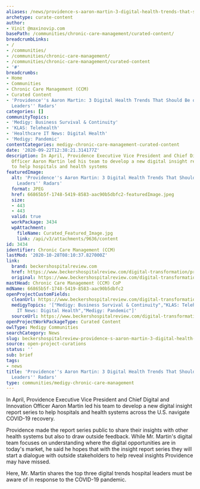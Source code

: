 ```yaml
---
aliases: /news/providence-s-aaron-martin-3-digital-health-trends-that-should-be-on-hospital-leaders-radars
archetype: curate-content
author:
- Vinit @maxinovip.com
basePath: /communities/chronic-care-management/curated-content/
breadcrumbLinks:
- /
- /communities/
- /communities/chronic-care-management/
- /communities/chronic-care-management/curated-content
- '#'
breadcrumbs:
- Home
- Communities
- Chronic Care Management (CCM)
- Curated Content
- 'Providence''s Aaron Martin: 3 Digital Health Trends That Should Be on Hospital
  Leaders'' Radars'
categories: []
communityTopics:
- 'Medigy: Business Survival & Continuity'
- 'KLAS: Telehealth'
- 'Healthcare IT News: Digital Health'
- 'Medigy: Pandemic'
contentCategories: medigy-chronic-care-management-curated-content
date: '2020-09-22T12:38:21.314177Z'
description: In April, Providence Executive Vice President and Chief Digital and Innovation
  Officer Aaron Martin led his team to develop a new digital insight report series
  to help hospitals and health systems
featuredImage:
  alt: 'Providence''s Aaron Martin: 3 Digital Health Trends That Should Be on Hospital
    Leaders'' Radars'
  format: JPEG
  href: 66865b5f-1748-5419-8583-aac90b5dbfc2-featuredImage.jpeg
  size:
  - 443
  - 443
  valid: true
  workPackage: 3434
  wpAttachment:
    fileName: Curated_Featured_Image.jpg
    link: /api/v3/attachments/9636/content
id: 3434
identifier: Chronic Care Management (CCM)
lastMod: '2020-10-28T08:10:37.827000Z'
link:
  brand: beckershospitalreview.com
  href: https://www.beckershospitalreview.com/digital-transformation/providence-s-aaron-martin-3-digital-health-trends-that-should-be-on-hospital-leaders-radars.html
  original: https://www.beckershospitalreview.com/digital-transformation/providence-s-aaron-martin-3-digital-health-trends-that-should-be-on-hospital-leaders-radars.html
mastHead: Chronic Care Management (CCM) CoP
mdName: 66865b5f-1748-5419-8583-aac90b5dbfc2
openProjectCustomFields:
  cleanUrl: https://www.beckershospitalreview.com/digital-transformation/providence-s-aaron-martin-3-digital-health-trends-that-should-be-on-hospital-leaders-radars.html
  medigyTopics: '["Medigy: Business Survival & Continuity","KLAS: Telehealth","Healthcare
    IT News: Digital Health","Medigy: Pandemic"]'
  sourceUrl: https://www.beckershospitalreview.com/digital-transformation/providence-s-aaron-martin-3-digital-health-trends-that-should-be-on-hospital-leaders-radars.html
openProjectWorkPackageType: Curated Content
owlType: Medigy Communities
searchCategory: News
slug: beckershospitalreview-providence-s-aaron-martin-3-digital-health-trends-that-should-be-on-hospital-leaders-radars
source: open-project-curations
status: ''
sub: brief
tags:
- news
title: 'Providence''s Aaron Martin: 3 Digital Health Trends That Should Be on Hospital
  Leaders'' Radars'
type: communities/medigy-chronic-care-management
---
```


<p>In April, Providence Executive Vice President and Chief Digital and Innovation Officer Aaron Martin led his team to develop a new digital insight report series to help hospitals and health systems across the U.S. navigate COVID-19 recovery.</p><p>Providence made the report series public to share their insights with other health systems but also to draw outside feedback. While Mr. Martin's digital team focuses on understanding where the digital opportunities are in today's market, he said he hopes that with the insight report series they will start a dialogue with outside stakeholders to help reveal insights Providence may have missed.&nbsp;</p><p>Here, Mr. Martin shares the top three digital trends hospital leaders must be aware of in response to the COVID-19 pandemic.</p>